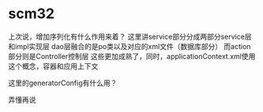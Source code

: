 # scm32
上次说，增加序列化有什么作用来着？
这里讲service部分分成两部分service层和impl实现层
dao层融合的是po类以及对应的xml文件（数据库部分）
而action部分则是Controller控制层
这些更加成熟了，同时，applicationContext.xml使用这个概念，容器和应用上下文

这里的generatorConfig有什么用？

弄懂再说
